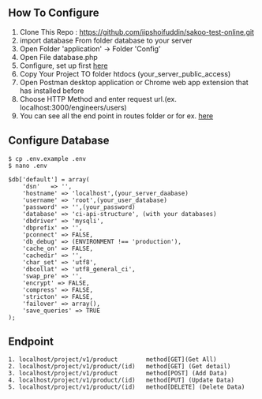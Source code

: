 ## How To Configure

1. Clone This Repo : https://github.com/iipshoifuddin/sakoo-test-online.git 
2. import database From folder database to your server
3. Open Folder 'application' -> Folder 'Config' 
4. Open File database.php
3. Configure, set up first [here](#create-environment-variable)
4. Copy Your Project TO folder htdocs (your_server_public_access)
5. Open Postman desktop application or Chrome web app extension that has installed before
7. Choose HTTP Method and enter request url.(ex. localhost:3000/engineers/users)
8. You can see all the end point in routes folder or for ex. [here](#endpoint)

## Configure Database

```
$ cp .env.example .env
$ nano .env
```

```
$db['default'] = array(
	'dsn'	=> '',
	'hostname' => 'localhost',(your_server_daabase)
	'username' => 'root',(your_user_database)
	'password' => '',(your_password)
	'database' => 'ci-api-structure', (with your databases)
	'dbdriver' => 'mysqli',
	'dbprefix' => '',
	'pconnect' => FALSE,
	'db_debug' => (ENVIRONMENT !== 'production'),
	'cache_on' => FALSE,
	'cachedir' => '',
	'char_set' => 'utf8',
	'dbcollat' => 'utf8_general_ci',
	'swap_pre' => '',
	'encrypt' => FALSE,
	'compress' => FALSE,
	'stricton' => FALSE,
	'failover' => array(),
	'save_queries' => TRUE
);
```

## Endpoint
```
1. localhost/project/v1/product        method[GET](Get All)
2. localhost/project/v1/product/(id)   method[GET] (Get detail)
3. localhost/project/v1/product        method[POST] (Add Data)
4. localhost/project/v1/product/(id)   method[PUT] (Update Data)
5. localhost/project/v1/product/(id)   method[DELETE] (Delete Data)
```
